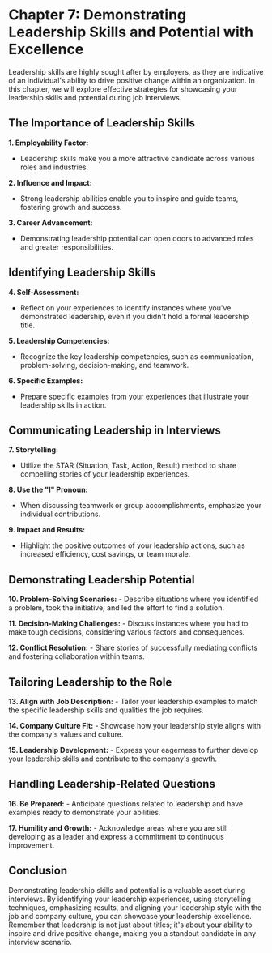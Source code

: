 Chapter 7: Demonstrating Leadership Skills and Potential with Excellence
========================================================================

Leadership skills are highly sought after by employers, as they are indicative of an individual's ability to drive positive change within an organization. In this chapter, we will explore effective strategies for showcasing your leadership skills and potential during job interviews.

The Importance of Leadership Skills
-----------------------------------

**1. Employability Factor:**

* Leadership skills make you a more attractive candidate across various roles and industries.

**2. Influence and Impact:**

* Strong leadership abilities enable you to inspire and guide teams, fostering growth and success.

**3. Career Advancement:**

* Demonstrating leadership potential can open doors to advanced roles and greater responsibilities.

Identifying Leadership Skills
-----------------------------

**4. Self-Assessment:**

* Reflect on your experiences to identify instances where you've demonstrated leadership, even if you didn't hold a formal leadership title.

**5. Leadership Competencies:**

* Recognize the key leadership competencies, such as communication, problem-solving, decision-making, and teamwork.

**6. Specific Examples:**

* Prepare specific examples from your experiences that illustrate your leadership skills in action.

Communicating Leadership in Interviews
--------------------------------------

**7. Storytelling:**

* Utilize the STAR (Situation, Task, Action, Result) method to share compelling stories of your leadership experiences.

**8. Use the "I" Pronoun:**

* When discussing teamwork or group accomplishments, emphasize your individual contributions.

**9. Impact and Results:**

* Highlight the positive outcomes of your leadership actions, such as increased efficiency, cost savings, or team morale.

Demonstrating Leadership Potential
----------------------------------

**10. Problem-Solving Scenarios:** - Describe situations where you identified a problem, took the initiative, and led the effort to find a solution.

**11. Decision-Making Challenges:** - Discuss instances where you had to make tough decisions, considering various factors and consequences.

**12. Conflict Resolution:** - Share stories of successfully mediating conflicts and fostering collaboration within teams.

Tailoring Leadership to the Role
--------------------------------

**13. Align with Job Description:** - Tailor your leadership examples to match the specific leadership skills and qualities the job requires.

**14. Company Culture Fit:** - Showcase how your leadership style aligns with the company's values and culture.

**15. Leadership Development:** - Express your eagerness to further develop your leadership skills and contribute to the company's growth.

Handling Leadership-Related Questions
-------------------------------------

**16. Be Prepared:** - Anticipate questions related to leadership and have examples ready to demonstrate your abilities.

**17. Humility and Growth:** - Acknowledge areas where you are still developing as a leader and express a commitment to continuous improvement.

Conclusion
----------

Demonstrating leadership skills and potential is a valuable asset during interviews. By identifying your leadership experiences, using storytelling techniques, emphasizing results, and aligning your leadership style with the job and company culture, you can showcase your leadership excellence. Remember that leadership is not just about titles; it's about your ability to inspire and drive positive change, making you a standout candidate in any interview scenario.
